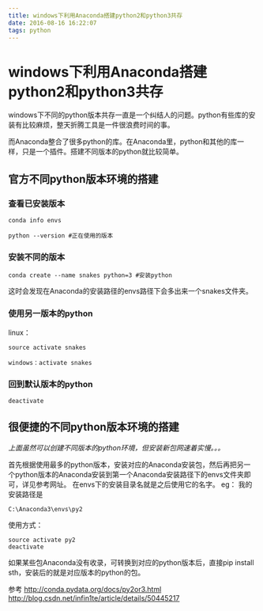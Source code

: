 ```yaml
---
title: windows下利用Anaconda搭建python2和python3共存
date: 2016-08-16 16:22:07
tags: python
---
```

# windows下利用Anaconda搭建python2和python3共存
windows下不同的python版本共存一直是一个纠结人的问题。python有些库的安装有比较麻烦，整天折腾工具是一件很浪费时间的事。

而Anaconda整合了很多python的库。在Anaconda里，python和其他的库一样，只是一个插件。搭建不同版本的python就比较简单。

## 官方不同python版本环境的搭建
### 查看已安装版本
```
conda info envs
```
```
python --version #正在使用的版本
```
### 安装不同的版本
```
conda create --name snakes python=3 #安装python
```
这时会发现在Anaconda的安装路径的envs路径下会多出来一个snakes文件夹。
### 使用另一版本的python
linux：
```
source activate snakes
```
```
windows：activate snakes
```
### 回到默认版本的python
```
deactivate
```

## 很便捷的不同python版本环境的搭建

*上面虽然可以创建不同版本的python环境，但安装新包网速着实慢。。。*

首先根据使用最多的python版本，安装对应的Anaconda安装包，然后再把另一个python版本的Anaconda安装到第一个Anaconda安装路径下的envs文件夹即可，详见参考网址。
在envs下的安装目录名就是之后使用它的名字。
eg：
我的安装路径是
```
C:\Anaconda3\envs\py2
```
使用方式：
```
source activate py2
deactivate
```
如果某些包Anaconda没有收录，可转换到对应的python版本后，直接pip install sth，安装后的就是对应版本的python的包。


参考
http://conda.pydata.org/docs/py2or3.html
http://blog.csdn.net/infin1te/article/details/50445217
